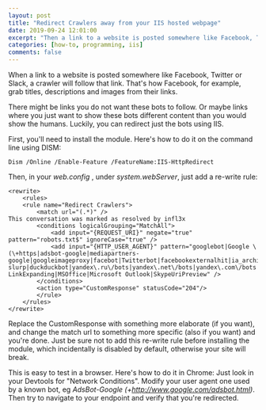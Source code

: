 ```yaml
---
layout: post
title: "Redirect Crawlers away from your IIS hosted webpage"
date: 2019-09-24 12:01:00
excerpt: "Then a link to a website is posted somewhere like Facebook, Twitter or Slack, a crawler will follow that link. That's how Facebook, for example, grab titles, descriptions and images from their links. If you want them to stop following your links, or show them alternative content, here's how."
categories: [how-to, programming, iis]
comments: false
---
```


When a link to a website is posted somewhere like Facebook, Twitter or Slack, a crawler will follow that link. That's how Facebook, for example, grab titles, descriptions and images from their links.

There might be links you do not want these bots to follow. Or maybe links where you just want to show these bots different content than you would show the humans. Luckily, you can redirect just the bots using IIS.

First, you'll need to install the module. Here's how to do it on the command line using DISM:

`Dism /Online /Enable-Feature /FeatureName:IIS-HttpRedirect`

Then, in your *web.config* , under *system.webServer*, just add a re-write rule:

    <rewrite>
        <rules>
        <rule name="Redirect Crawlers">
            <match url="(.*)" />
    This conversation was marked as resolved by infl3x
            <conditions logicalGrouping="MatchAll">
                <add input="{REQUEST_URI}" negate="true" pattern="robots.txt$" ignoreCase="true" />
                <add input="{HTTP_USER_AGENT}" pattern="googlebot|Google \(\+https|adsbot-google|mediapartners-google|googleimageproxy|facebot|Twitterbot|facebookexternalhit|ia_archiver|baiduspider|sogou|360Spider|mj12bot|bingbot|simplepie\/|yahoo! slurp|duckduckbot|yandex\.ru\/bots|yandex\.net\/bots|yandex\.com\/bots|Exabot|Slackbot-LinkExpanding|MSOffice|Microsoft Outlook|SkypeUriPreview" />
            </conditions>
            <action type="CustomResponse" statusCode="204"/>
            </rule>
        </rules>
    </rewrite>

Replace the CustomResponse with something more elaborate (if you want), and change the match url to something more specific (also if you want) and you're done. Just be sure not to add this re-write rule before installing the module, which incidentally is disabled by default, otherwise your site will break.

This is easy to test in a browser. Here's how to do it in Chrome: Just look in your Devtools for "Network Conditions". Modify your user agent one used by a known bot, eg *AdsBot-Google (+http://www.google.com/adsbot.html)*. Then try to navigate to your endpoint and verify that you're redirected.
